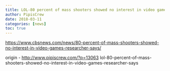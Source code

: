 ```yaml
---
title: LOL-80 percent of mass shooters showed no interest in video games, researcher says
author: PipisCrew
date: 2018-03-11
categories: [news]
toc: true
---
```


https://www.cbsnews.com/news/80-percent-of-mass-shooters-showed-no-interest-in-video-games-researcher-says/

origin - http://www.pipiscrew.com/?p=13063 lol-80-percent-of-mass-shooters-showed-no-interest-in-video-games-researcher-says